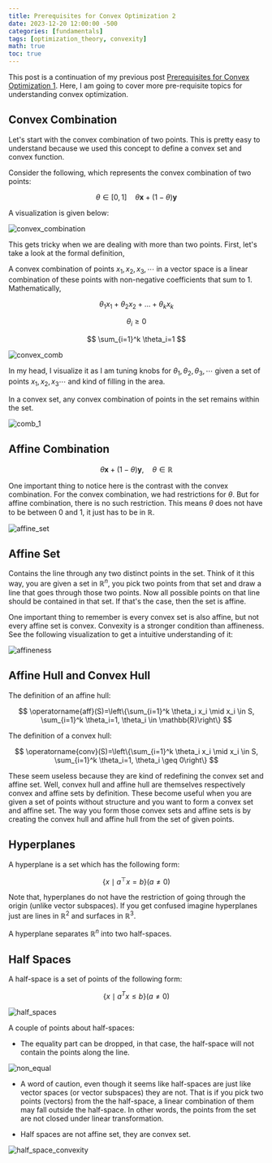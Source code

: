 ```yaml
---
title: Prerequisites for Convex Optimization 2 
date: 2023-12-20 12:00:00 -500
categories: [fundamentals]
tags: [optimization_theory, convexity]
math: true
toc: true
---
```


This post is a continuation of my previous post [Prerequisites for Convex Optimization 1](https://dibalokechanda.github.io/posts/Prerequisites-for-Convex-Optimization-blog/). Here, I am going to cover more pre-requisite topics for understanding convex optimization. 


## Convex Combination

Let's start with the convex combination of two points. This is pretty easy to understand because we used this concept to define a convex set and convex function.


Consider the following, which represents the convex combination of two points:

$$
\theta \in[0,1] \quad \theta \mathbf{x}+(1-\theta) \mathbf{y}
$$


A visualization is given below:

![convex_combination](https://i.ibb.co/ZfdcjxK/chrome-he-U3-Oaxx-Xw.png)


This gets tricky when we are dealing with more than two points. First, let's take a look at the formal definition,

A convex combination of points $x_1,x_2,x_3,\cdots$ in a vector space is a linear combination of these points with non-negative coefficients that sum to $1$. Mathematically, 


$$
\theta_1 x_1+\theta_2 x_2+\ldots+\theta_k x_k
$$


$$
\theta_i \geq 0
$$


$$
\sum_{i=1}^k \theta_i=1
$$


![convex_comb](https://i.ibb.co/2PXZnhM/chrome-z-QW4e-Lv-CIK.png)


In my head, I visualize it as I am tuning knobs for $\theta_1,\theta_2,\theta_3, \cdots$ given a set of points $x_1,x_2,x_3\cdots$ and kind of filling in the area.


 In a convex set, any convex combination of points in the set remains within the set.


![comb_1](https://i.ibb.co/yRxy6wk/chrome-m4-N96-Mo-UYs.png)


## Affine Combination 


$$
\theta \mathbf{x}+(1-\theta) \mathbf{y}, \quad \theta \in \mathbb{R} 
$$

One important thing to notice here is the contrast with the convex combination. For the convex combination, we had restrictions for $\theta$. But for affine combination, there is no such restriction. This means $\theta$ does not have to be between $0$ and $1$, it just has to be in $\mathbb{R}$.


![affine_set](https://i.ibb.co/88gktvF/chrome-Jw5f-C5-QZjm.png)

## Affine Set
Contains the line through any two distinct points in the set. Think of it this way, you are given a set in $\mathbb{R}^n$, you pick two points from that set and draw a line that goes through those two points. Now all possible points on that line should be contained in that set. If that's the case, then the set is affine.


 One important thing to remember is every convex set is also affine, but not every affine set is convex. Convexity is a stronger condition than affineness. See the following visualization to get a intuitive understanding of it:

 ![affineness](https://i.ibb.co/kDK8k66/chrome-7-Vaw3-Ik-LQu.png)




## Affine Hull  and Convex Hull

The definition of an affine hull:

$$
\operatorname{aff}(S)=\left\{\sum_{i=1}^k \theta_i x_i \mid x_i \in S, \sum_{i=1}^k \theta_i=1, \theta_i \in \mathbb{R}\right\}
$$



The definition of a convex hull:


$$
\operatorname{conv}(S)=\left\{\sum_{i=1}^k \theta_i x_i \mid x_i \in S, \sum_{i=1}^k \theta_i=1, \theta_i \geq 0\right\}
$$


These seem useless because they are kind of redefining the convex set and affine set. Well, convex hull and affine hull are themselves respectively convex and affine sets by definition. These become useful when you are given a set of points without structure and you want to form a convex set and affine set. The way you form those convex sets and affine sets is by creating the convex hull and affine hull from the set of given points.


## Hyperplanes 

A hyperplane is a set which has the following form:


$$
\left\{x \mid a^\top x=b\right\}(a \neq 0)
$$



Note that, hyperplanes do not have the restriction of going through the origin (unlike vector subspaces). If you get confused imagine hyperplanes just are lines in $\mathbb{R}^2$ and surfaces in $\mathbb{R}^3$.

A hyperplane separates $\mathbb{R}^n$ into two half-spaces.

## Half Spaces 


A half-space is a set of points of the following form:

$$
\left\{x \mid a^T x \leq b\right\}(a \neq 0)
$$

![half_spaces](https://i.ibb.co/0y6zmNg/chrome-FCo74w95-Yw.png)

A couple of points about half-spaces:

- The equality part can be dropped, in that case, the half-space will not contain the points along the line.


![non_equal](https://i.ibb.co/YbrXVz2/chrome-f-G3-Hn-LRQ0t.png)


- A word of caution, even though it seems like half-spaces are just like vector spaces (or vector subspaces) they are not. That is if you pick two points (vectors) from the the half-space, a linear combination of them may fall outside the half-space. In other words, the points from the set are not closed under linear transformation.


- Half spaces are not affine set, they are convex set. 

![half_space_convexity](https://i.ibb.co/zrSrQPx/chrome-ksmg-Hkq6-ET.png)